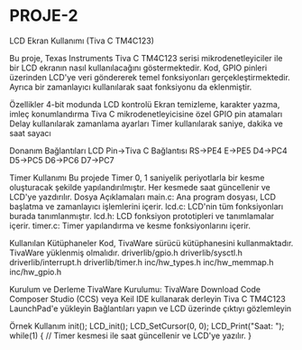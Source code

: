 # PROJE-2
LCD Ekran Kullanımı (Tiva C TM4C123)

Bu proje, Texas Instruments Tiva C TM4C123 serisi mikrodenetleyiciler ile bir LCD ekranın nasıl kullanılacağını göstermektedir. Kod, GPIO pinleri üzerinden LCD'ye veri göndererek temel fonksiyonları gerçekleştirmektedir. Ayrıca bir zamanlayıcı kullanılarak saat fonksiyonu da eklenmiştir.

Özellikler
4-bit modunda LCD kontrolü
Ekran temizleme, karakter yazma, imleç konumlandırma
Tiva C mikrodenetleyicisine özel GPIO pin atamaları
Delay kullanılarak zamanlama ayarları
Timer kullanılarak saniye, dakika ve saat sayacı

Donanım Bağlantıları
LCD Pin->Tiva C Bağlantısı
RS->PE4
E->PE5
D4->PC4
D5->PC5
D6->PC6
D7->PC7

Timer Kullanımı
Bu projede Timer 0, 1 saniyelik periyotlarla bir kesme oluşturacak şekilde yapılandırılmıştır. Her kesmede saat güncellenir ve LCD'ye yazdırılır.
Dosya Açıklamaları
main.c: Ana program dosyası, LCD başlatma ve zamanlayıcı işlemlerini içerir.
lcd.c: LCD'nin tüm fonksiyonları burada tanımlanmıştır.
lcd.h: LCD fonksiyon prototipleri ve tanımlamalar içerir.
timer.c: Timer yapılandırma ve kesme fonksiyonlarını içerir.

Kullanılan Kütüphaneler
Kod, TivaWare sürücü kütüphanesini kullanmaktadır. TivaWare yüklenmiş olmalıdır.
driverlib/gpio.h
driverlib/sysctl.h
driverlib/interrupt.h
driverlib/timer.h
inc/hw_types.h
inc/hw_memmap.h
inc/hw_gpio.h

Kurulum ve Derleme
TivaWare Kurulumu: TivaWare Download
Code Composer Studio (CCS) veya Keil IDE kullanarak derleyin
Tiva C TM4C123 LaunchPad'e yükleyin
Bağlantıları yapın ve LCD üzerinde çıktıyı gözlemleyin

Örnek Kullanım
init();
LCD_init();
LCD_SetCursor(0, 0);
LCD_Print("Saat: ");
while(1) {
    // Timer kesmesi ile saat güncellenir ve LCD'ye yazılır.
}
